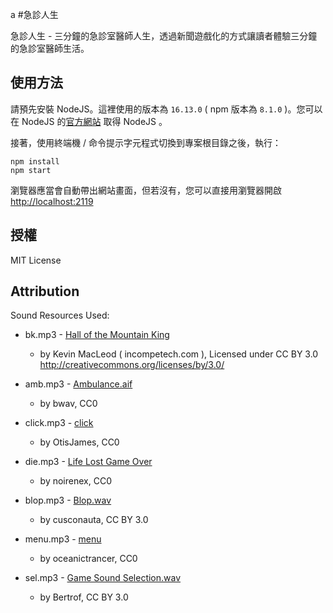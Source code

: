 a #急診人生

急診人生 - 三分鐘的急診室醫師人生，透過新聞遊戲化的方式讓讀者體驗三分鐘的急診室醫師生活。


## 使用方法

請預先安裝 NodeJS。這裡使用的版本為 `16.13.0` ( npm 版本為 `8.1.0` )。您可以在 NodeJS 的[官方網站](https://nodejs.org/en/) 取得 NodeJS 。

接著，使用終端機 / 命令提示字元程式切換到專案根目錄之後，執行：

    npm install
    npm start

瀏覽器應當會自動帶出網站畫面，但若沒有，您可以直接用瀏覽器開啟[http://localhost:2119](http://localhost:2119)


## 授權

MIT License


## Attribution

Sound Resources Used: 
 * bk.mp3 - [Hall of the Mountain King](http://incompetech.com/music/royalty-free/index.html?isrc=USUAN1200072)
   - by Kevin MacLeod ( incompetech.com ), Licensed under CC BY 3.0 http://creativecommons.org/licenses/by/3.0/
  
 * amb.mp3 - [Ambulance.aif](https://freesound.org/people/bwav/sounds/203720/)
   - by bwav, CC0

 * click.mp3 - [click](https://freesound.org/people/OtisJames/sounds/215772/)
   - by OtisJames, CC0

 * die.mp3 - [Life Lost Game Over](https://freesound.org/people/noirenex/sounds/159408/)
   - by noirenex, CC0
 
 * blop.mp3 - [Blop.wav](https://freesound.org/people/cusconauta/sounds/219012/)
   - by cusconauta, CC BY 3.0

 * menu.mp3 - [menu](https://freesound.org/people/oceanictrancer/sounds/246420/)
   - by oceanictrancer, CC0

 * sel.mp3 - [Game Sound Selection.wav](https://freesound.org/people/Bertrof/sounds/131658/)
   - by Bertrof, CC BY 3.0
